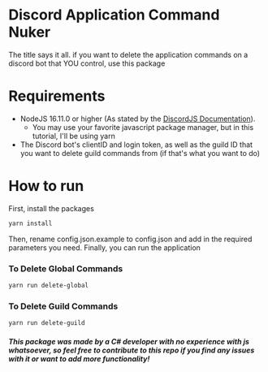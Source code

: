 # Discord Application Command Nuker
The title says it all. if you want to delete the application commands on a discord bot that YOU control, use this package

# Requirements

- NodeJS 16.11.0 or higher (As stated by the [DiscordJS Documentation](https://discordjs.guide/preparations/#installing-node-js)). 
    - You may use your favorite javascript package manager, but in this tutorial, I'll be using yarn
- The Discord bot's clientID and login token, as well as the guild ID that you want to delete guild commands from (if that's what you want to do)

# How to run

First, install the packages
```js
yarn install
```

Then, rename config.json.example to config.json and add in the required parameters you need. 
Finally, you can run the application


### To Delete Global Commands

```bash
yarn run delete-global
```

### To Delete Guild Commands

```bash
yarn run delete-guild
```

<h5>This package was made by a C# developer with no experience with js whatsoever, so feel free to contribute to this repo if you find any issues with it or want to add more functionality!</h5>